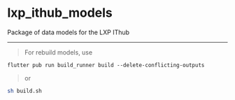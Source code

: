 # lxp_ithub_models
 Package of data models for the LXP IThub

---

> For rebuild models, use
```
flutter pub run build_runner build --delete-conflicting-outputs
```
> or
```bash
sh build.sh
```